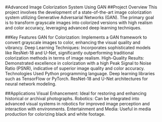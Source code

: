 #Advanced Image Colorization System Using GAN
##Project Overview
This project involves the development of a state-of-the-art image colorization system utilizing Generative Adversarial Networks (GAN). The primary goal is to transform grayscale images into colorized versions with high realism and color accuracy, leveraging advanced deep learning techniques.

##Key Features
GAN for Colorization: Implements a GAN framework to convert grayscale images to color, enhancing the visual quality and vibrancy.
Deep Learning Techniques: Incorporates sophisticated models like ResNet-18 and U-Net, significantly outperforming traditional colorization methods in terms of image realism.
High-Quality Results: Demonstrated excellence in colorization with a high Peak Signal to Noise Ratio (PSNR), indicative of superior image quality and color accuracy.
Technologies Used
Python programming language.
Deep learning libraries such as TensorFlow or PyTorch.
ResNet-18 and U-Net architectures for neural network modeling.

##Applications
Visual Enhancement: Ideal for restoring and enhancing historical or archival photographs.
Robotics: Can be integrated into advanced visual systems in robotics for improved image perception and interaction with environments.
Entertainment and Media: Useful in media production for colorizing black and white footage.

